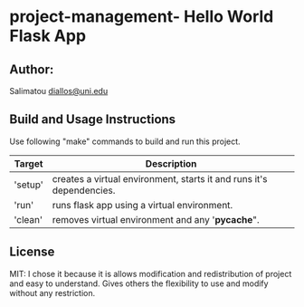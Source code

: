 # project-management- Hello World Flask App

## Author: 
Salimatou
diallos@uni.edu
## Build and Usage Instructions

Use following "make" commands to build and run this project.

|Target | Description                                                          |
|-------|----------------------------------------------------------------------|
|'setup'| creates a virtual environment, starts it and runs it's dependencies. | 
|'run'  | runs flask app using a virtual environment.                          |
|'clean'| removes virtual environment and any '__pycache__".                   |


## License

MIT: 
I chose it because it is allows modification and redistribution of project and easy to understand. Gives others the flexibility to use and modify without any restriction.
